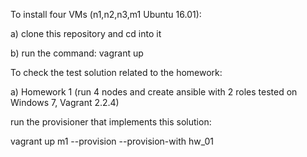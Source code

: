 To install four VMs (n1,n2,n3,m1 Ubuntu 16.01):

a) clone this repository and cd into it

b) run the command:
   vagrant up
   
To check the test solution related to the homework:

a) Homework 1 (run 4 nodes and create ansible with 2 roles
   tested on Windows 7, Vagrant 2.2.4)
   
   run the provisioner that implements this solution:
   
   vagrant up m1 --provision --provision-with hw_01


